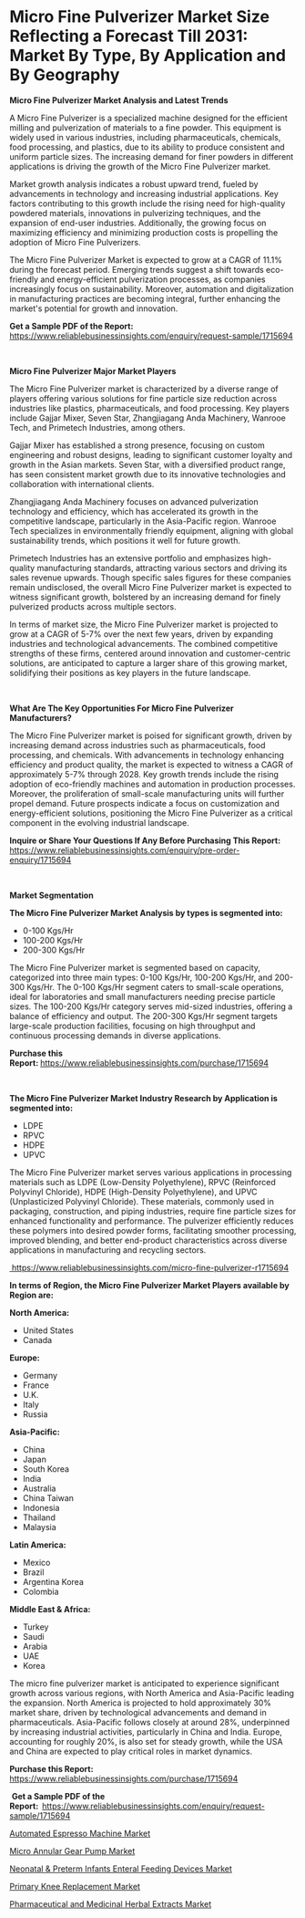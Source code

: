 <p><h1>Micro Fine Pulverizer Market Size Reflecting a Forecast Till 2031: Market By Type, By Application and By Geography</h1></p><p><strong>Micro Fine Pulverizer Market Analysis and Latest Trends</strong></p>
<p><p>A Micro Fine Pulverizer is a specialized machine designed for the efficient milling and pulverization of materials to a fine powder. This equipment is widely used in various industries, including pharmaceuticals, chemicals, food processing, and plastics, due to its ability to produce consistent and uniform particle sizes. The increasing demand for finer powders in different applications is driving the growth of the Micro Fine Pulverizer market.</p><p>Market growth analysis indicates a robust upward trend, fueled by advancements in technology and increasing industrial applications. Key factors contributing to this growth include the rising need for high-quality powdered materials, innovations in pulverizing techniques, and the expansion of end-user industries. Additionally, the growing focus on maximizing efficiency and minimizing production costs is propelling the adoption of Micro Fine Pulverizers.</p><p>The Micro Fine Pulverizer Market is expected to grow at a CAGR of 11.1% during the forecast period. Emerging trends suggest a shift towards eco-friendly and energy-efficient pulverization processes, as companies increasingly focus on sustainability. Moreover, automation and digitalization in manufacturing practices are becoming integral, further enhancing the market's potential for growth and innovation.</p></p>
<p><strong>Get a Sample PDF of the Report:&nbsp;</strong> <a href="https://www.reliablebusinessinsights.com/enquiry/request-sample/1715694?utm_campaign=48&utm_medium=2&utm_source=Github&utm_content=ia&utm_term=23102024&utm_id=micro-fine-pulverizer">https://www.reliablebusinessinsights.com/enquiry/request-sample/1715694</a></p>
<p>&nbsp;</p>
<p><strong>Micro Fine Pulverizer Major Market Players</strong></p>
<p><p>The Micro Fine Pulverizer market is characterized by a diverse range of players offering various solutions for fine particle size reduction across industries like plastics, pharmaceuticals, and food processing. Key players include Gajjar Mixer, Seven Star, Zhangjiagang Anda Machinery, Wanrooe Tech, and Primetech Industries, among others.</p><p>Gajjar Mixer has established a strong presence, focusing on custom engineering and robust designs, leading to significant customer loyalty and growth in the Asian markets. Seven Star, with a diversified product range, has seen consistent market growth due to its innovative technologies and collaboration with international clients.</p><p>Zhangjiagang Anda Machinery focuses on advanced pulverization technology and efficiency, which has accelerated its growth in the competitive landscape, particularly in the Asia-Pacific region. Wanrooe Tech specializes in environmentally friendly equipment, aligning with global sustainability trends, which positions it well for future growth.</p><p>Primetech Industries has an extensive portfolio and emphasizes high-quality manufacturing standards, attracting various sectors and driving its sales revenue upwards. Though specific sales figures for these companies remain undisclosed, the overall Micro Fine Pulverizer market is expected to witness significant growth, bolstered by an increasing demand for finely pulverized products across multiple sectors.</p><p>In terms of market size, the Micro Fine Pulverizer market is projected to grow at a CAGR of 5-7% over the next few years, driven by expanding industries and technological advancements. The combined competitive strengths of these firms, centered around innovation and customer-centric solutions, are anticipated to capture a larger share of this growing market, solidifying their positions as key players in the future landscape.</p></p>
<p>&nbsp;</p>
<p><strong>What Are The Key Opportunities For Micro Fine Pulverizer Manufacturers?</strong></p>
<p><p>The Micro Fine Pulverizer market is poised for significant growth, driven by increasing demand across industries such as pharmaceuticals, food processing, and chemicals. With advancements in technology enhancing efficiency and product quality, the market is expected to witness a CAGR of approximately 5-7% through 2028. Key growth trends include the rising adoption of eco-friendly machines and automation in production processes. Moreover, the proliferation of small-scale manufacturing units will further propel demand. Future prospects indicate a focus on customization and energy-efficient solutions, positioning the Micro Fine Pulverizer as a critical component in the evolving industrial landscape.</p></p>
<p><strong>Inquire or Share Your Questions If Any Before Purchasing This Report:</strong> <a href="https://www.reliablebusinessinsights.com/enquiry/pre-order-enquiry/1715694?utm_campaign=48&utm_medium=2&utm_source=Github&utm_content=ia&utm_term=23102024&utm_id=micro-fine-pulverizer">https://www.reliablebusinessinsights.com/enquiry/pre-order-enquiry/1715694</a></p>
<p>&nbsp;</p>
<p><strong>Market Segmentation</strong></p>
<p><strong>The Micro Fine Pulverizer Market Analysis by types is segmented into:</strong></p>
<p><ul><li>0-100 Kgs/Hr</li><li>100-200 Kgs/Hr</li><li>200-300 Kgs/Hr</li></ul></p>
<p><p>The Micro Fine Pulverizer market is segmented based on capacity, categorized into three main types: 0-100 Kgs/Hr, 100-200 Kgs/Hr, and 200-300 Kgs/Hr. The 0-100 Kgs/Hr segment caters to small-scale operations, ideal for laboratories and small manufacturers needing precise particle sizes. The 100-200 Kgs/Hr category serves mid-sized industries, offering a balance of efficiency and output. The 200-300 Kgs/Hr segment targets large-scale production facilities, focusing on high throughput and continuous processing demands in diverse applications.</p></p>
<p><strong>Purchase this Report:&nbsp;</strong><a href="https://www.reliablebusinessinsights.com/purchase/1715694?utm_campaign=48&utm_medium=2&utm_source=Github&utm_content=ia&utm_term=23102024&utm_id=micro-fine-pulverizer">https://www.reliablebusinessinsights.com/purchase/1715694</a></p>
<p>&nbsp;</p>
<p><strong>The Micro Fine Pulverizer Market Industry Research by Application is segmented into:</strong></p>
<p><ul><li>LDPE</li><li>RPVC</li><li>HDPE</li><li>UPVC</li></ul></p>
<p><p>The Micro Fine Pulverizer market serves various applications in processing materials such as LDPE (Low-Density Polyethylene), RPVC (Reinforced Polyvinyl Chloride), HDPE (High-Density Polyethylene), and UPVC (Unplasticized Polyvinyl Chloride). These materials, commonly used in packaging, construction, and piping industries, require fine particle sizes for enhanced functionality and performance. The pulverizer efficiently reduces these polymers into desired powder forms, facilitating smoother processing, improved blending, and better end-product characteristics across diverse applications in manufacturing and recycling sectors.</p></p>
<p><a href="https://www.reliablebusinessinsights.com/micro-fine-pulverizer-r1715694?utm_campaign=48&utm_medium=2&utm_source=Github&utm_content=ia&utm_term=23102024&utm_id=micro-fine-pulverizer">&nbsp;https://www.reliablebusinessinsights.com/micro-fine-pulverizer-r1715694</a></p>
<p><strong>In terms of Region, the Micro Fine Pulverizer Market Players available by Region are:</strong></p>
<p>
    <p> <strong> North America: </strong>
        <ul>
            <li>United States</li>
            <li>Canada</li>
        </ul>
        </p> 
    <p> <strong> Europe: </strong>
        <ul>
            <li>Germany</li>
            <li>France</li>
            <li>U.K.</li>
            <li>Italy</li>
            <li>Russia</li>
        </ul>
        </p> 
    <p> <strong> Asia-Pacific: </strong>
        <ul>
            <li>China</li>
            <li>Japan</li>
            <li>South Korea</li>
            <li>India</li>
            <li>Australia</li>
            <li>China Taiwan</li>
            <li>Indonesia</li>
            <li>Thailand</li>
            <li>Malaysia</li>
        </ul>
        </p> 
    <p> <strong> Latin America: </strong>
        <ul>
            <li>Mexico</li>
            <li>Brazil</li>
            <li>Argentina Korea</li>
            <li>Colombia</li>
        </ul>
        </p> 
    <p> <strong> Middle East & Africa: </strong>
        <ul>
            <li>Turkey</li>
            <li>Saudi</li>
            <li>Arabia</li>
            <li>UAE</li>
            <li>Korea</li>
        </ul>
    </p>
    </p>
<p><p>The micro fine pulverizer market is anticipated to experience significant growth across various regions, with North America and Asia-Pacific leading the expansion. North America is projected to hold approximately 30% market share, driven by technological advancements and demand in pharmaceuticals. Asia-Pacific follows closely at around 28%, underpinned by increasing industrial activities, particularly in China and India. Europe, accounting for roughly 20%, is also set for steady growth, while the USA and China are expected to play critical roles in market dynamics.</p></p>
<p><strong>Purchase this Report: </strong><a href="https://www.reliablebusinessinsights.com/purchase/1715694?utm_campaign=48&utm_medium=2&utm_source=Github&utm_content=ia&utm_term=23102024&utm_id=micro-fine-pulverizer">https://www.reliablebusinessinsights.com/purchase/1715694</a></p>
<p>&nbsp;<strong>Get a Sample PDF of the Report:&nbsp;&nbsp;</strong><a href="https://www.reliablebusinessinsights.com/enquiry/request-sample/1715694?utm_campaign=48&utm_medium=2&utm_source=Github&utm_content=ia&utm_term=23102024&utm_id=micro-fine-pulverizer">https://www.reliablebusinessinsights.com/enquiry/request-sample/1715694</a></p>
<p><strong></strong></p>
<p><p><a href="https://github.com/nifongekclosebn1/Market-Research-Report-List-1/blob/main/automated-espresso-machine-market.md?utm_campaign=48&utm_medium=2&utm_source=Github&utm_content=ia&utm_term=23102024&utm_id=micro-fine-pulverizer">Automated Espresso Machine Market</a></p><p><a href="https://issuu.com/reportprime-2/docs/micro-annular-gear-pump-market-size_321cacac35f408?utm_campaign=48&utm_medium=2&utm_source=Github&utm_content=ia&utm_term=23102024&utm_id=micro-fine-pulverizer">Micro Annular Gear Pump Market</a></p><p><a href="https://www.linkedin.com/pulse/neonatal-preterm-infants-enteral-feeding-devices-market-zvnpe?utm_campaign=48&utm_medium=2&utm_source=Github&utm_content=ia&utm_term=23102024&utm_id=micro-fine-pulverizer">Neonatal & Preterm Infants Enteral Feeding Devices Market</a></p><p><a href="https://www.linkedin.com/pulse/emerging-technologies-reshaping-primary-knee-replacement-ti2je?utm_campaign=48&utm_medium=2&utm_source=Github&utm_content=ia&utm_term=23102024&utm_id=micro-fine-pulverizer">Primary Knee Replacement Market</a></p><p><a href="https://github.com/jerridoxdemase/Market-Research-Report-List-1/blob/main/pharmaceutical-and-medicinal-herbal-extracts-market.md?utm_campaign=48&utm_medium=2&utm_source=Github&utm_content=ia&utm_term=23102024&utm_id=micro-fine-pulverizer">Pharmaceutical and Medicinal Herbal Extracts Market</a></p></p>